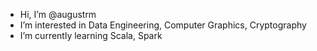 - Hi, I’m @augustrm
- I’m interested in Data Engineering, Computer Graphics, Cryptography
- I’m currently learning Scala, Spark

<!---
augustrm/augustrm is a ✨ special ✨ repository because its `README.md` (this file) appears on your GitHub profile.
You can click the Preview link to take a look at your changes.
--->

